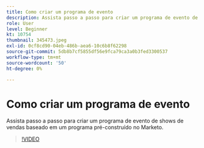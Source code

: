 ```yaml
---
title: Como criar um programa de evento
description: Assista passo a passo para criar um programa de evento de shows de vendas baseado em um programa pré-construído no Marketo.
role: User
level: Beginner
kt: 10754
thumbnail: 345473.jpeg
exl-id: 0cf8cd90-04eb-486b-aea6-10c6b8f62298
source-git-commit: 5db8b7cf5855df56e9fca79ca3a0b3fed3300537
workflow-type: tm+mt
source-wordcount: '50'
ht-degree: 0%

---
```


# Como criar um programa de evento

Assista passo a passo para criar um programa de evento de shows de vendas baseado em um programa pré-construído no Marketo.

>[!VIDEO](https://video.tv.adobe.com/v/345473/?quality=12&learn=on)
